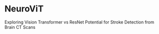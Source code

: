 # NeuroViT
Exploring Vision Transformer vs ResNet Potential for Stroke Detection from Brain CT Scans
